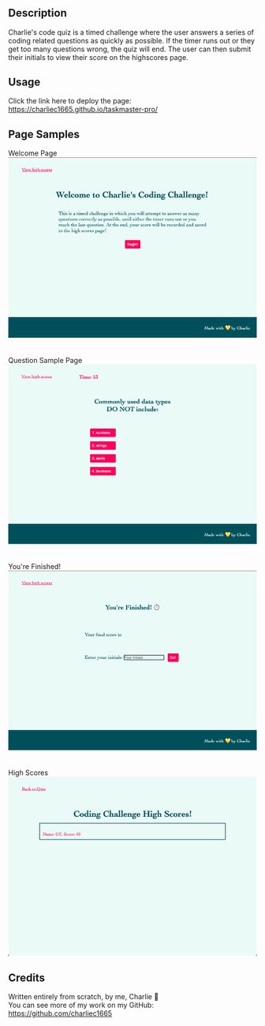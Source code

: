 # <Charlies-Code-Quiz>

## Description

Charlie's code quiz is a timed challenge where the user answers a series of coding related questions as quickly as possible. If the timer runs out or they get too many questions wrong, the quiz will end. The user can then submit their initials to view their score on the highscores page.

## Usage

Click the link here to deploy the page:
 https://charliec1665.github.io/taskmaster-pro/

## Page Samples

Welcome Page
</br>
![coding quiz welcome page](assets/images/screenshot1.png)
</br>
</br>
</br>
Question Sample Page
</br>
![question page with multiple choice and timer going](assets/images/screenshot2.png)
</br>
</br>
</br>
You're Finished!
</br>
![page with finished message and form to submit initials](assets/images/screenshot3.png)
</br>
</br>
</br>
High Scores
</br>
![high scores list](assets/images/screenshot4.png)

## Credits

Written entirely from scratch, by me, Charlie 💛
</br>
You can see more of my work on my GitHub:
https://github.com/charliec1665